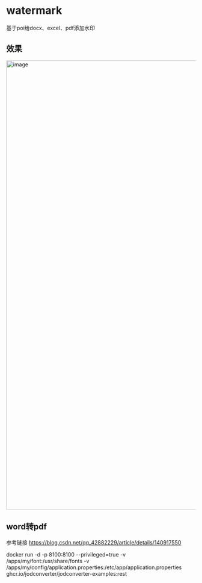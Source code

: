# watermark
基于poi给docx、excel、pdf添加水印

## 效果

<img width="1193" alt="image" src="https://github.com/user-attachments/assets/eba24684-313f-441d-a8f0-bca0fd1b3759">

## word转pdf
 参考链接
 https://blog.csdn.net/qq_42882229/article/details/140917550


docker run -d -p 8100:8100 --privileged=true -v /apps/my/font:/usr/share/fonts -v /apps/my/config/application.properties:/etc/app/application.properties ghcr.io/jodconverter/jodconverter-examples:rest